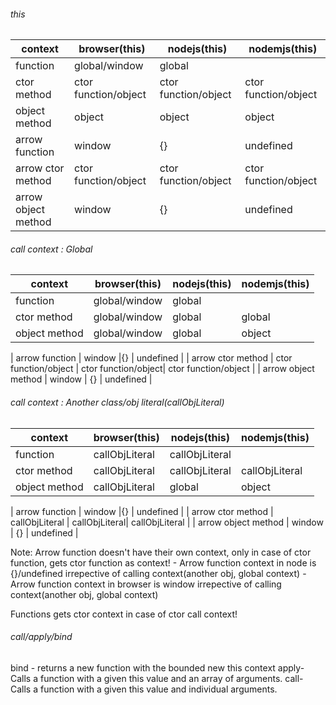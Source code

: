 ###### this
| context   |  browser(this) | nodejs(this) | nodemjs(this) |
|-----------|----------------|--------------|---------------|
| function  | global/window  |global        |               |
| ctor method | ctor function/object | ctor function/object| ctor function/object |
| object method   | object         | object       | object        |
| arrow function  | window |{}        |    undefined           |
| arrow ctor method | ctor function/object | ctor function/object| ctor function/object |
| arrow object method   | window       | {}       | undefined        |

###### call context : Global
| context   |  browser(this) | nodejs(this) | nodemjs(this) |
|-----------|----------------|--------------|---------------|
| function  | global/window  |global        |               |
| ctor method | global/window | global| global |
| object method   | global/window        | global       | object        |

| arrow function  | window |{}        |    undefined           |
| arrow ctor method | ctor function/object | ctor function/object| ctor function/object |
| arrow object method   | window       | {}       | undefined        |

###### call context : Another class/obj literal(callObjLiteral)
| context   |  browser(this) | nodejs(this) | nodemjs(this) |
|-----------|----------------|--------------|---------------|
| function  | callObjLiteral  |callObjLiteral        |               |
| ctor method | callObjLiteral | callObjLiteral| callObjLiteral |
| object method   | callObjLiteral        | global       | object        |

| arrow function  | window |{}        |    undefined           |
| arrow ctor method | callObjLiteral | callObjLiteral| callObjLiteral |
| arrow object method   | window       | {}       | undefined        |

Note: Arrow function doesn't have their own context, only in case of ctor function, gets ctor function as context!
    - Arrow function context in node is {}/undefined irrepective of calling context(another obj, global context)
    - Arrow function context in browser is window irrepective of calling context(another obj, global context)

 Functions gets ctor context in case of ctor call context! 


 ###### call/apply/bind
 bind - returns a new function with the bounded new this context
 apply- Calls a function with a given this value and an array of arguments.
 call- Calls a function with a given this value and individual arguments.